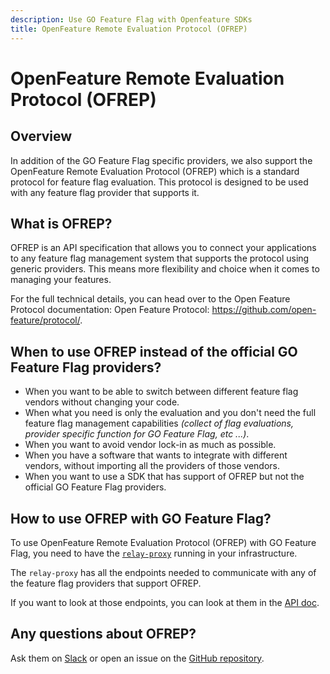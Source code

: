 ```yaml
---
description: Use GO Feature Flag with Openfeature SDKs
title: OpenFeature Remote Evaluation Protocol (OFREP)
---
```

# OpenFeature Remote Evaluation Protocol (OFREP)

## Overview
In addition of the GO Feature Flag specific providers, we also support the OpenFeature Remote Evaluation Protocol (OFREP) which is a standard protocol for feature flag evaluation.
This protocol is designed to be used with any feature flag provider that supports it.

## What is OFREP?
OFREP is an API specification that allows you to connect your applications to any feature flag management system that supports the protocol using generic providers.
This means more flexibility and choice when it comes to managing your features.

For the full technical details, you can head over to the Open Feature Protocol documentation: Open Feature Protocol: https://github.com/open-feature/protocol/.

## When to use OFREP instead of the official GO Feature Flag providers?
- When you want to be able to switch between different feature flag vendors without changing your code.
- When what you need is only the evaluation and you don't need the full feature flag management capabilities _(collect of flag evaluations, provider specific function for GO Feature Flag, etc ...)_.
- When you want to avoid vendor lock-in as much as possible.
- When you have a software that wants to integrate with different vendors, without importing all the providers of those vendors.
- When you want to use a SDK that has support of OFREP but not the official GO Feature Flag providers.

## How to use OFREP with GO Feature Flag?
To use OpenFeature Remote Evaluation Protocol (OFREP) with GO Feature Flag, you need to have the [`relay-proxy`](../relay-proxy) running in your infrastructure.

The `relay-proxy` has all the endpoints needed to communicate with any of the feature flag providers that support OFREP.

If you want to look at those endpoints, you can look at them in the [API doc](https://gofeatureflag.org/API_relayproxy#tag/OpenFeature-Remote-Evaluation-Protocol-(OFREP)).

## Any questions about OFREP?
Ask them on [Slack](/slack) or open an issue on the [GitHub repository](https://github.com/thomaspoignant/go-feature-flag/issues).